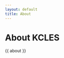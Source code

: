 ```yaml
---
layout: default
title: About
---
```


<div class="reading-width main">
<h1>About KCLES</h1>

{{ about }}
</div>
